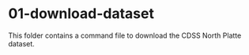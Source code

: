 # 01-download-dataset

This folder contains a command file to download the CDSS North Platte dataset.
